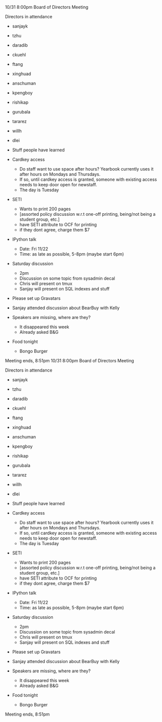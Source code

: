 10/31 8:00pm
Board of Directors Meeting

Directors in attendance
- sanjayk
- tzhu
- daradib
- ckuehl
- ftang
- xinghuad
- anschuman
- kpengboy
- rishikap
- gurubala
- tararez
- willh
- dlei

- Stuff people have learned
- Cardkey access
    - Do staff want to use space after hours? Yearbook currently uses it after hours on Mondays and Thursdays.
    - If so, until cardkey access is granted, someone with existing access needs to keep door open for newstaff.
    - The day is Tuesday
- SETI
    - Wants to print 200 pages
    - [assorted policy discussion w.r.t one-off printing, being/not being a student group, etc.]
    - have SETI attribute to OCF for printing
    - if they dont agree, charge them $7
- IPython talk
    - Date: Fri 11/22
    - Time: as late as possible, 5-8pm (maybe start 6pm)
- Saturday discussion
    - 2pm
    - Discussion on some topic from sysadmin decal
    - Chris will present on tmux
    - Sanjay will present on SQL indexes and stuff
- Please set up Gravatars
- Sanjay attended discussion about BearBuy with Kelly
- Speakers are missing, where are they?
    - It disappeared this week
    - Already asked B&G
- Food tonight
    - Bongo Burger

Meeting ends, 8:51pm
10/31 8:00pm
Board of Directors Meeting

Directors in attendance
- sanjayk
- tzhu
- daradib
- ckuehl
- ftang
- xinghuad
- anschuman
- kpengboy
- rishikap
- gurubala
- tararez
- willh
- dlei

- Stuff people have learned
- Cardkey access
    - Do staff want to use space after hours? Yearbook currently uses it after hours on Mondays and Thursdays.
    - If so, until cardkey access is granted, someone with existing access needs to keep door open for newstaff.
    - The day is Tuesday
- SETI
    - Wants to print 200 pages
    - [assorted policy discussion w.r.t one-off printing, being/not being a student group, etc.]
    - have SETI attribute to OCF for printing
    - if they dont agree, charge them $7
- IPython talk
    - Date: Fri 11/22
    - Time: as late as possible, 5-8pm (maybe start 6pm)
- Saturday discussion
    - 2pm
    - Discussion on some topic from sysadmin decal
    - Chris will present on tmux
    - Sanjay will present on SQL indexes and stuff
- Please set up Gravatars
- Sanjay attended discussion about BearBuy with Kelly
- Speakers are missing, where are they?
    - It disappeared this week
    - Already asked B&G
- Food tonight
    - Bongo Burger

Meeting ends, 8:51pm
